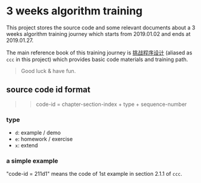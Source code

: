# 3 weeks algorithm training

This project stores the source code and some relevant documents about a 3 weeks algorithm training journey which starts from 2019.01.02 and ends at 2019.01.27. 

The main reference book of this training journey is [挑战程序设计](https://book.douban.com/subject/24749842/) (aliased as `ccc` in this project) which provides basic code materials and training path.

> Good luck & have fun.


## source code id format

>> code-id = chapter-section-index + type + sequence-number

### type
+ `d`: example / demo
+ `e`: homework / exercise
+ `x`: extend

### a simple example
"code-id = 211d1" means the code of 1st example in section 2.1.1 of `ccc`.


